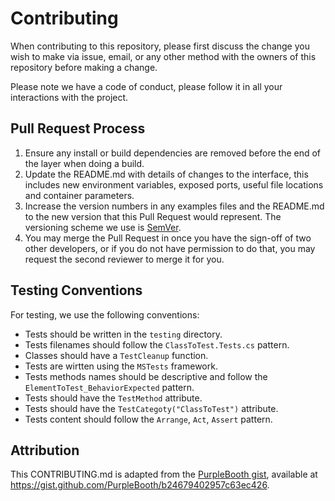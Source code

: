 # Contributing

When contributing to this repository, please first discuss the change you wish to make via issue,
email, or any other method with the owners of this repository before making a change.

Please note we have a code of conduct, please follow it in all your interactions with the project.

## Pull Request Process

1. Ensure any install or build dependencies are removed before the end of the layer when doing a build.
2. Update the README.md with details of changes to the interface, this includes new environment variables, exposed ports, useful file locations and container parameters.
3. Increase the version numbers in any examples files and the README.md to the new version that this Pull Request would represent. The versioning scheme we use is [SemVer](http://semver.org/).
4. You may merge the Pull Request in once you have the sign-off of two other developers, or if you do not have permission to do that, you may request the second reviewer to merge it for you.

## Testing Conventions

For testing, we use the following conventions:

- Tests should be written in the `testing` directory.
- Tests filenames should follow the `ClassToTest.Tests.cs` pattern.
- Classes should have a `TestCleanup` function.
- Tests are wirtten using the `MSTests` framework.
- Tests methods names should be descriptive and follow the `ElementToTest_BehaviorExpected` pattern.
- Tests should have the `TestMethod` attribute.
- Tests should have the `TestCategoty("ClassToTest")` attribute.
- Tests content should follow the `Arrange`, `Act`, `Assert` pattern.

## Attribution

This CONTRIBUTING.md is adapted from the [PurpleBooth gist](https://gist.github.com/PurpleBooth/b24679402957c63ec426), available at <https://gist.github.com/PurpleBooth/b24679402957c63ec426>.

